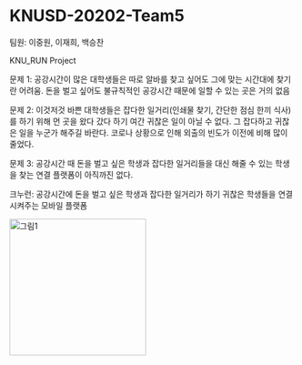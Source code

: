 # KNUSD-20202-Team5

팀원: 이중원, 이재희, 백승찬

KNU_RUN Project

문제 1:   공강시간이 많은 대학생들은 따로 알바를 찾고 싶어도 그에 맞는 시간대에 찾기란 어려움. 
        돈을 벌고 싶어도 불규칙적인 공강시간 때문에 일할 수 있는 곳은 거의 없음 
             
문제 2:   이것저것 바쁜 대학생들은 잡다한 일거리(인쇄물 찾기, 간단한 점심 한끼 식사)를 하기 위해 먼 곳을 왔다 갔다 하기 여간 귀찮은 일이 아닐 수 없다.
        그 잡다하고 귀찮은 일을 누군가 해주길 바란다. 
        코로나 상황으로 인해 외출의 빈도가 이전에 비해 많이 줄었다.
              
문제 3:   공강시간 때 돈을 벌고 싶은 학생과 잡다한 일거리들을 대신 해줄 수 있는
        학생을 찾는 연결 플랫폼이 아직까진 없다. 
              
              
크누런: 공강시간에 돈을 벌고 싶은 학생과 잡다한 일거리가 하기 귀찮은 학생들을 연결 시켜주는 모바일 플랫폼 

 <img width="240" alt="그림1" src="https://user-images.githubusercontent.com/33821003/102486888-11f94200-40ad-11eb-8a27-528620a2fd2b.png">
